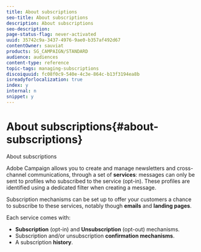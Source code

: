 ```yaml
---
title: About subscriptions
seo-title: About subscriptions
description: About subscriptions
seo-description: 
page-status-flag: never-activated
uuid: 35742c9a-3437-4976-9ae0-b357af492d67
contentOwner: sauviat
products: SG_CAMPAIGN/STANDARD
audience: audiences
content-type: reference
topic-tags: managing-subscriptions
discoiquuid: fc08f0c9-540e-4c3e-864c-b13f3194ea8b
isreadyforlocalization: true
index: y
internal: n
snippet: y
---
```


# About subscriptions{#about-subscriptions}

About subscriptions

Adobe Campaign allows you to create and manage newsletters and cross-channel communications, through a set of **services**: messages can only be sent to profiles who subscribed to the service (opt-in). These profiles are identified using a dedicated filter when creating a message.

Subscription mechanisms can be set up to offer your customers a chance to subscribe to these services, notably though **emails** and **landing pages**.

Each service comes with:

* **Subscription** (opt-in) and **Unsubscription** (opt-out) mechanisms.
* Subscription and/or unsubscription **confirmation mechanisms**.
* A subscription **history**.


